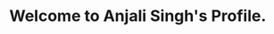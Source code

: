 <h1>Welcome to <span style="color📘">Anjali Singh's</span> Profile.</h1>

<!---
Anj2608/Anj2608 is a ✨ special ✨ repository because its `README.md` (this file) appears on your GitHub profile.
You can click the Preview link to take a look at your changes.
--->
